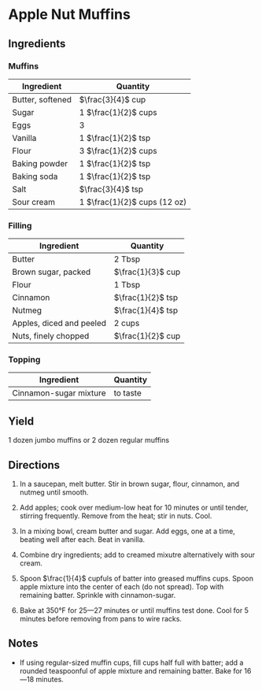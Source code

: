 # Apple Nut Muffins

## Ingredients

### Muffins

| Ingredient | Quantity |
| --- | --- |
| Butter, softened | $\frac{3}{4}$ cup |
| Sugar | 1 $\frac{1}{2}$ cups |
| Eggs | 3 |
| Vanilla | 1 $\frac{1}{2}$ tsp |
| Flour | 3 $\frac{1}{2}$ cups |
| Baking powder | 1 $\frac{1}{2}$ tsp |
| Baking soda | 1 $\frac{1}{2}$ tsp |
| Salt | $\frac{3}{4}$ tsp |
| Sour cream | 1 $\frac{1}{2}$ cups (12 oz)

### Filling

| Ingredient | Quantity |
| --- | --- |
| Butter | 2 Tbsp |
| Brown sugar, packed | $\frac{1}{3}$ cup |
| Flour | 1 Tbsp |
| Cinnamon | $\frac{1}{2}$ tsp |
| Nutmeg | $\frac{1}{4}$ tsp |
| Apples, diced and peeled | 2 cups |
| Nuts, finely chopped | $\frac{1}{2}$ cup |

### Topping

| Ingredient | Quantity |
| --- | --- |
| Cinnamon-sugar mixture | to taste |

## Yield

1 dozen jumbo muffins or 2 dozen regular muffins

## Directions

1. In a saucepan, melt butter. Stir in brown sugar, flour, cinnamon, and nutmeg until smooth.

2. Add apples; cook over medium-low heat for 10 minutes or until tender, stirring frequently. Remove from the heat; stir in nuts. Cool.

3. In a mixing bowl, cream butter and sugar. Add eggs, one at a time, beating well after each. Beat in vanilla.

4. Combine dry ingredients; add to creamed mixutre alternatively with sour cream. 

5. Spoon $\frac{1}{4}$ cupfuls of batter into greased muffins cups. Spoon apple mixture into the center of each (do not spread). Top with remaining batter. Sprinkle with cinnamon-sugar.

6. Bake at 350°F for 25—27 minutes or until muffins test done. Cool for 5 minutes before removing from pans to wire racks.


## Notes
- If using regular-sized muffin cups, fill cups half full with batter; add a rounded teaspoonful of apple mixture and remaining batter. Bake for 16—18 minutes.
